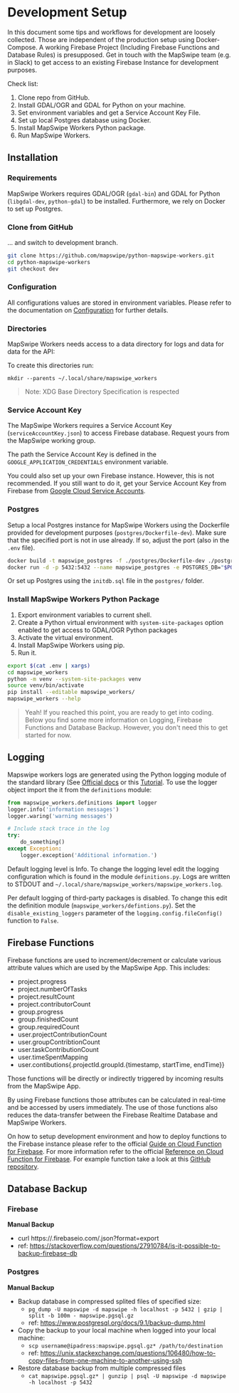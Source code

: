 # Development Setup

In this document some tips and workflows for development are loosely collected. Those are independent of the production setup using Docker-Compose. A working Firebase Project (Including Firebase Functions and Database Rules) is presupposed. Get in touch with the MapSwipe team (e.g. in Slack) to get access to an existing Firebase Instance for development purposes.

Check list:
1. Clone repo from GitHub.
2. Install GDAL/OGR and GDAL for Python on your machine.
3. Set environment variables and get a Service Account Key File.
4. Set up local Postgres database using Docker.
5. Install MapSwipe Workers Python package.
6. Run MapSwipe Workers.


## Installation

### Requirements

MapSwipe Workers requires GDAL/OGR (`gdal-bin`) and GDAL for Python (`libgdal-dev`, `python-gdal`) to be installed. Furthermore, we rely on Docker to set up Postgres.


### Clone from GitHub

... and switch to development branch.

```bash
git clone https://github.com/mapswipe/python-mapswipe-workers.git
cd python-mapswipe-workers
git checkout dev
```


### Configuration

All configurations values are stored in environment variables. Please refer to the documentation on [Configuration](configuration.html) for further details.


### Directories

MapSwipe Workers needs access to a data directory for logs and data for data for the API:

To create this directories run:
```
mkdir --parents ~/.local/share/mapswipe_workers
```

> Note: XDG Base Directory Specification is respected


### Service Account Key

The MapSwipe Workers requires a Service Account Key (`serviceAccountKey.json`) to access Firebase database. Request yours from the MapSwipe working group.

The path the Service Account Key is defined in the `GOOGLE_APPLICATION_CREDENTIALS` environment variable.

You could also set up your own Firebase instance. However, this is not recommended. If you still want to do it, get your Service Account Key from Firebase from [Google Cloud Service Accounts](https://console.cloud.google.com/iam-admin/serviceaccounts).


### Postgres

Setup a local Postgres instance for MapSwipe Workers using the Dockerfile provided for development purposes (`postgres/Dockerfile-dev`). Make sure that the specified port is not in use already. If so, adjust the port (also in the `.env` file).

```bash
docker build -t mapswipe_postgres -f ./postgres/Dockerfile-dev ./postgres
docker run -d -p 5432:5432 --name mapswipe_postgres -e POSTGRES_DB="$POSTGRES_DB" -e POSTGRES_USER="$POSTGRES_USER" -e POSTGRES_PASSWORD="$POSTGRES_PASSWORD" mapswipe_postgres
```

Or set up Postgres using the `initdb.sql` file in the `postgres/` folder.


### Install MapSwipe Workers Python Package

1. Export environment variables to current shell.
2. Create a Python virtual environment with `system-site-packages` option enabled to get access to GDAL/OGR Python packages
3. Activate the virtual environment.
5. Install MapSwipe Workers using pip.
6. Run it.

```bash
export $(cat .env | xargs)
cd mapswipe_workers
python -m venv --system-site-packages venv
source venv/bin/activate
pip install --editable mapswipe_workers/
mapswipe_workers --help
```

> Yeah! If you reached this point, you are ready to get into coding. Below you find some more information on Logging, Firebase Functions and Database Backup. However, you don't need this to get started for now.


## Logging

Mapswipe workers logs are generated using the Python logging module of the standard library (See [Official docs](https://docs.python.org/3/library/logging.html) or this [Tutorial](https://realpython.com/python-logging/#the-logging-module). To use the logger object import the it from the `definitions` module:

```python
from mapswipe_workers.definitions import logger
logger.info('information messages')
logger.waring('warning messages')

# Include stack trace in the log
try:
    do_something()
except Exception:
    logger.exception('Additional information.')
```

Default logging level is Info. To change the logging level edit the logging configuration which is found in the module `definitions.py`. Logs are written to STDOUT and `~/.local/share/mapswipe_workers/mapswipe_workers.log`.

Per default logging of third-party packages is disabled. To change this edit the definition module (`mapswipe_workers/defintions.py`). Set the `disable_existing_loggers` parameter of the `logging.config.fileConfig()` function to `False`.


## Firebase Functions

Firebase functions are used to increment/decrement or calculate various attribute values which are used by the MapSwipe App. This includes:

- project.progress
- project.numberOfTasks
- project.resultCount
- project.contributorCount
- group.progress
- group.finishedCount
- group.requiredCount
- user.projectContributionCount
- user.groupContribtionCount
- user.taskContributionCount
- user.timeSpentMapping
- user.contibutions{.projectId.groupId.{timestamp, startTime, endTime}}

Those functions will be directly or indirectly triggered by incoming results from the MapSwipe App.

By using Firebase functions those attributes can be calculated in real-time and be accessed by users immediately. The use of those functions also reduces the data-transfer between the Firebase Realtime Database and MapSwipe Workers.

On how to setup development environment and how to deploy functions to the Firebase instance please refer to the official [Guide on Cloud Function for Firebase](https://firebase.google.com/docs/functions/get-started).
For more information refer to the official [Reference on Cloud Function for Firebase](https://firebase.google.com/docs/reference/functions/). For example function take a look at this [GitHub repository](https://github.com/firebase/functions-samples).


## Database Backup

### Firebase

**Manual Backup**

- curl https://<instance>.firebaseio.com/.json?format=export
- ref: https://stackoverflow.com/questions/27910784/is-it-possible-to-backup-firebase-db


### Postgres

**Manual Backup**

- Backup database in compressed splited files of specified size:
    - `pg_dump -U mapswipe -d mapswipe -h localhost -p 5432 | gzip | split -b 100m - mapswipe.pgsql.gz`
    - ref: https://www.postgresql.org/docs/9.1/backup-dump.html
- Copy the backup to your local machine when logged into your local machine:
    - `scp username@ipadress:mapswipe.pgsql.gz* /path/to/destination`
    - ref: https://unix.stackexchange.com/questions/106480/how-to-copy-files-from-one-machine-to-another-using-ssh
- Restore database backup from multiple compressed files
    - `cat mapswipe.pgsql.gz* | gunzip | psql -U mapswipe -d mapswipe -h localhost -p 5432`
